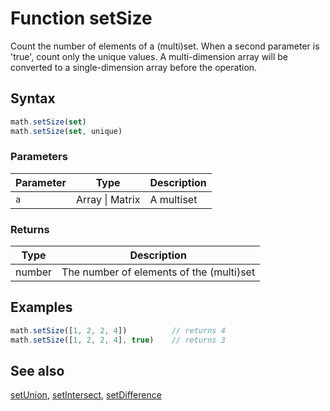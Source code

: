 <!-- Note: This file is automatically generated from source code comments. Changes made in this file will be overridden. -->
# Function setSize
Count the number of elements of a (multi)set. When a second parameter is 'true', count only the unique values.
A multi-dimension array will be converted to a single-dimension array before the operation.
## Syntax
```js
math.setSize(set)
math.setSize(set, unique)
```
### Parameters
Parameter | Type | Description
--------- | ---- | -----------
`a` | Array &#124; Matrix | A multiset
### Returns
Type | Description
---- | -----------
number | The number of elements of the (multi)set
## Examples
```js
math.setSize([1, 2, 2, 4])          // returns 4
math.setSize([1, 2, 2, 4], true)    // returns 3
```
## See also
[setUnion](setUnion.md),
[setIntersect](setIntersect.md),
[setDifference](setDifference.md)

